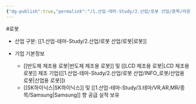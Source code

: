 ```yaml
---
{"dg-publish":true,"permalink":"/1.산업-테마-Study/2.산업/로봇 산업/종목/라온테크/","created":"2024-11-20T21:02:28.068+09:00","updated":"2025-07-10T10:44:21.873+09:00"}
---
```


#로봇 

- 산업 구분: [[1.산업-테마-Study/2.산업/로봇 산업/로봇\|로봇]]



- 기업 기본정보
	-  [[반도체 제조용 로봇\|반도체 제조용 로봇]] 및 [[LCD 제조용 로봇\|LCD 제조용 로봇]] 제조 기업([[1.산업-테마-Study/2.산업/로봇 산업/INFO_로봇/산업용 로봇\|산업용 로봇]])
	-  [[SK하이닉스\|SK하이닉스]] 및 [[1.산업-테마-Study/3.테마/VR,AR,MR/종목/Samsung\|Samsung]] 향 공급 실적 보유
